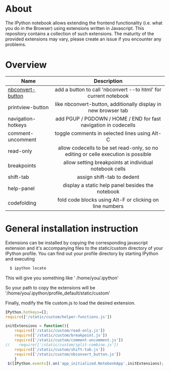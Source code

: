 # About
The IPython notebook allows extending the frontend functionality (i.e. what you do in the Browser) using extensions written in Javascript. This repository contains a collection of such extensions. The maturity of the provided extensions may vary, please create an issue if you encounter any problems.

# Overview
| Name                   | Description                                                                       | 
| ---------------------- |:---------------------------------------------------------------------------------:|
| [nbconvert-button](wiki/nbconvert-button)	 | add a button to call 'nbconvert --to html' for current notebook                   |
| printview-button	 | like nbconvert-button, additionally display in new browser tab                    |
| navigation-hotkeys     | add PGUP / PGDOWN / HOME / END for fast navigation in codecells                   |
| comment-uncomment      | toggle comments in selected lines using Alt-C                                     |
| read-only              | allow codecells to be set read-only, so no editing or celle execution is possible |
| breakpoints            | allow setting breakpoints at individual notebook cells                            |
| shift-tab              | assign shift-tab to dedent                                                        |
| help-panel             | display a static help panel besides the notebook                                  |
| codefolding            | fold code blocks using Alt-F or clicking on line numbers                          |

# General installation instruction
Extensions can be installed by copying the corresponding javascript extension and it's accompanying files to the static/custom directory of your IPython profile. You can find out your profile directory by starting IPython and executing
```javascript
  $ ipython locate
```
This will give you something like
' /home/you/.ipython'

So your path to copy the extensions will be
'/home/you/.ipython/profile_default/static/custom'

Finally, modify the file custom.js to load the desired extension.
```javascript
IPython.hotkeys=[];
require(['/static/custom/helper-functions.js']) 

initExtensions = function(){
    require(['/static/custom/read-only.js'])
    require(['/static/custom/breakpoint.js'])
    require(['/static/custom/comment-uncomment.js'])
//    require(['/static/custom/split-combine.js'])
    require(['/static/custom/shift-tab.js'])
    require(['/static/custom/nbconvert_button.js'])
    }
 $([IPython.events]).on('app_initialized.NotebookApp',initExtensions);
```

 